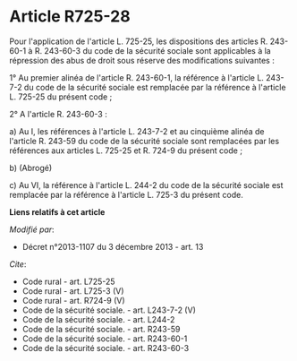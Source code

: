 # Article R725-28

Pour l'application de l'article L. 725-25, les dispositions des articles R. 243-60-1 à R. 243-60-3 du code de la sécurité
sociale sont applicables à la répression des abus de droit sous réserve des modifications suivantes : 

1° Au premier alinéa de l'article R. 243-60-1, la référence à l'article L. 243-7-2 du code de la sécurité sociale est
remplacée par la référence à l'article L. 725-25 du présent code ; 

2° A l'article R. 243-60-3 : 

a) Au I, les références à l'article L. 243-7-2 et au cinquième alinéa de l'article R. 243-59 du code de la sécurité sociale
sont remplacées par les références aux articles L. 725-25 et R. 724-9 du présent code ; 

b) (Abrogé) 

c) Au VI, la référence à l'article L. 244-2 du code de la sécurité sociale est remplacée par la référence à l'article L.
725-3 du présent code.

**Liens relatifs à cet article**

_Modifié par_:

  - Décret n°2013-1107 du 3 décembre 2013 - art. 13

_Cite_:

  - Code rural - art. L725-25
  - Code rural - art. L725-3 (V)
  - Code rural - art. R724-9 (V)
  - Code de la sécurité sociale. - art. L243-7-2 (V)
  - Code de la sécurité sociale. - art. L244-2
  - Code de la sécurité sociale. - art. R243-59
  - Code de la sécurité sociale. - art. R243-60-1
  - Code de la sécurité sociale. - art. R243-60-3
